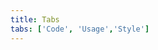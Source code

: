 ```yaml
---
title: Tabs
tabs: ['Code', 'Usage','Style']
---
```






<component
    name="Tabs"
    component="tabs"
    variation="tabs"
    experimental="true"
    hasReactVersion="true"
    >
</ComponentCode>
<ComponentDocs component="tabs" experimental="true"></ComponentDocs>
